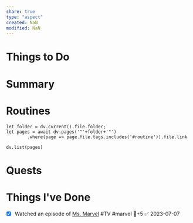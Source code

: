 ```yaml
---
share: true
type: "aspect"
created: NaN 
modified: NaN
---
```


# Things to Do

# Summary
# Routines
```dataviewjs
let folder = dv.current().file.folder;
let pages = await dv.pages('"'+folder+'"')
		.where(page => page.file.tags.includes('#routine')).file.link

dv.list(pages)
```


# Quests

# Things I've Done

- [x] Watched an episode of [Ms. Marvel](Ms.%20Marvel.md) #TV #marvel 🥄+5 ✅ 2023-07-07
